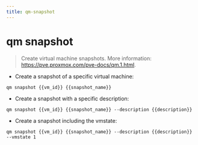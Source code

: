 ```yaml
---
title: qm-snapshot
---
```

# qm snapshot

> Create virtual machine snapshots.
> More information: <https://pve.proxmox.com/pve-docs/qm.1.html>.

- Create a snapshot of a specific virtual machine:

`qm snapshot {{vm_id}} {{snapshot_name}}`

- Create a snapshot with a specific description:

`qm snapshot {{vm_id}} {{snapshot_name}} --description {{description}}`

- Create a snapshot including the vmstate:

`qm snapshot {{vm_id}} {{snapshot_name}} --description {{description}} --vmstate 1`
